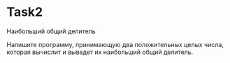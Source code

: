 # Task2
Наибольший общий делитель

Напишите программу, принимающую два положительных целых числа, которая вычислит и выведет их наибольший общий делитель.
